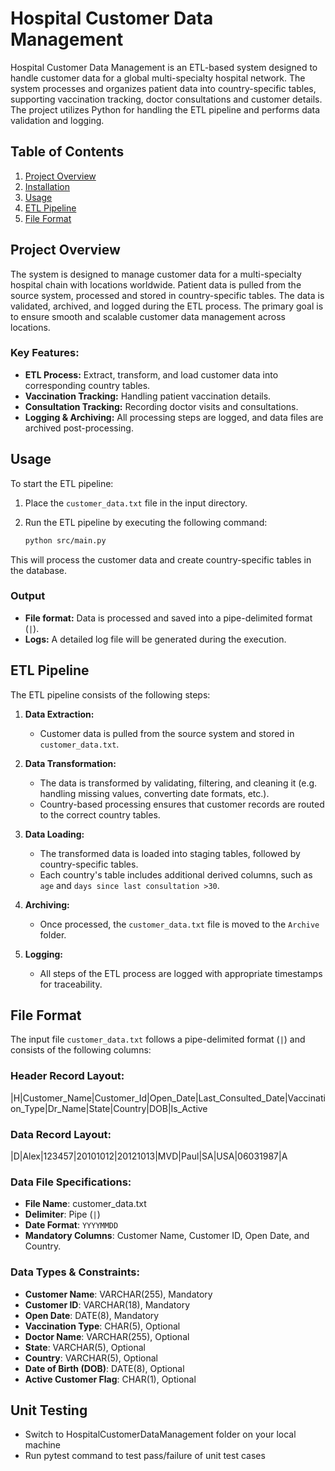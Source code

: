 # Hospital Customer Data Management

Hospital Customer Data Management is an ETL-based system designed to handle customer data for a global multi-specialty hospital network. The system processes and organizes patient data into country-specific tables, supporting vaccination tracking, doctor consultations and customer details. The project utilizes Python for handling the ETL pipeline and performs data validation and logging. 

## Table of Contents

1. [Project Overview](#project-overview)
2. [Installation](#installation)
3. [Usage](#usage)
4. [ETL Pipeline](#etl-pipeline)
5. [File Format](#file-format)

## Project Overview

The system is designed to manage customer data for a multi-specialty hospital chain with locations worldwide. Patient data is pulled from the source system, processed and stored in country-specific tables. The data is validated, archived, and logged during the ETL process. The primary goal is to ensure smooth and scalable customer data management across locations.

### Key Features:
- **ETL Process:** Extract, transform, and load customer data into corresponding country tables.
- **Vaccination Tracking:** Handling patient vaccination details.
- **Consultation Tracking:** Recording doctor visits and consultations.
- **Logging & Archiving:** All processing steps are logged, and data files are archived post-processing.

## Usage

To start the ETL pipeline:

1. Place the `customer_data.txt` file in the input directory.
2. Run the ETL pipeline by executing the following command:

    ```bash
    python src/main.py
    ```

This will process the customer data and create country-specific tables in the database.

### Output
- **File format:** Data is processed and saved into a pipe-delimited format (`|`).
- **Logs:** A detailed log file will be generated during the execution.

## ETL Pipeline

The ETL pipeline consists of the following steps:

1. **Data Extraction:**
   - Customer data is pulled from the source system and stored in `customer_data.txt`.
   
2. **Data Transformation:**
   - The data is transformed by validating, filtering, and cleaning it (e.g. handling missing values, converting date formats, etc.).
   - Country-based processing ensures that customer records are routed to the correct country tables.

3. **Data Loading:**
   - The transformed data is loaded into staging tables, followed by country-specific tables.
   - Each country's table includes additional derived columns, such as `age` and `days since last consultation >30`.

4. **Archiving:**
   - Once processed, the `customer_data.txt` file is moved to the `Archive` folder.

5. **Logging:**
   - All steps of the ETL process are logged with appropriate timestamps for traceability.

## File Format

The input file `customer_data.txt` follows a pipe-delimited format (`|`) and consists of the following columns:

### Header Record Layout:

|H|Customer_Name|Customer_Id|Open_Date|Last_Consulted_Date|Vaccination_Type|Dr_Name|State|Country|DOB|Is_Active

### Data Record Layout:

|D|Alex|123457|20101012|20121013|MVD|Paul|SA|USA|06031987|A

### Data File Specifications:

- **File Name**: customer_data.txt
- **Delimiter**: Pipe (`|`)
- **Date Format**: `YYYYMMDD`
- **Mandatory Columns**: Customer Name, Customer ID, Open Date, and Country.

### Data Types & Constraints:

- **Customer Name**: VARCHAR(255), Mandatory
- **Customer ID**: VARCHAR(18), Mandatory
- **Open Date**: DATE(8), Mandatory
- **Vaccination Type**: CHAR(5), Optional
- **Doctor Name**: VARCHAR(255), Optional
- **State**: VARCHAR(5), Optional
- **Country**: VARCHAR(5), Optional
- **Date of Birth (DOB)**: DATE(8), Optional
- **Active Customer Flag**: CHAR(1), Optional

## Unit Testing

- Switch to HospitalCustomerDataManagement folder on your local machine
- Run pytest command to test pass/failure of unit test cases